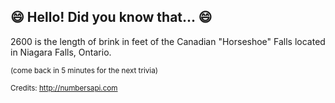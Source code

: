 ## 😄 Hello! Did you know that... 😄
2600 is the length of brink in feet of the Canadian "Horseshoe" Falls located in Niagara Falls, Ontario.

<sup>(come back in 5 minutes for the next trivia)</sup>


<sup>Credits: http://numbersapi.com</sup>
